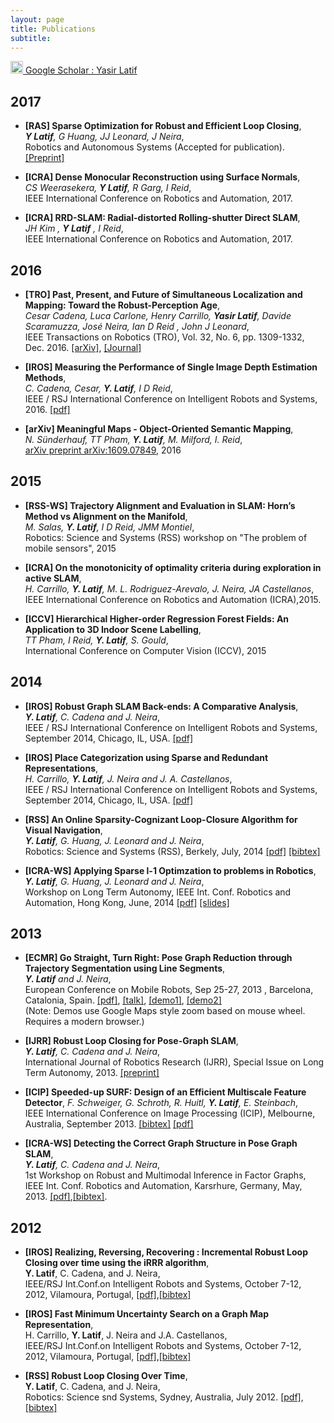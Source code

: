```yaml
---
layout: page
title: Publications
subtitle: 
---
```



[<img src="http://wwwusers.di.uniroma1.it/~dellibovi/img/googlescholar-icon.png" width="20"/> Google Scholar : Yasir Latif](https://scholar.google.com.au/citations?user=pGsO6EkAAAAJ&hl=en) 

## 2017
 - **[RAS] Sparse Optimization for Robust and Efficient Loop Closing**,  
   ***Y Latif**, G Huang, JJ Leonard, J Neira*,  
   Robotics and Autonomous Systems (Accepted for publication).  
   [[Preprint]](https://arxiv.org/abs/1701.08921)

 - **[ICRA] Dense Monocular Reconstruction using Surface Normals**,  
   *CS Weerasekera, **Y Latif**, R Garg, I Reid*,  
   IEEE International Conference on Robotics and Automation, 2017.
   
 - **[ICRA] RRD-SLAM: Radial-distorted Rolling-shutter Direct SLAM**,  
   *JH Kim , **Y Latif** , I Reid*,  
   IEEE International Conference on Robotics and Automation, 2017.
   

## 2016
 - **[TRO] Past, Present, and Future of Simultaneous Localization and Mapping: Toward the Robust-Perception Age**,  
   *Cesar Cadena, Luca Carlone, Henry Carrillo, **Yasir Latif**, Davide Scaramuzza,  José Neira, Ian D Reid , John J Leonard*,  
   IEEE Transactions on Robotics (TRO), Vol. 32, No. 6, pp. 1309-1332, Dec. 2016.
   [[arXiv]](https://arxiv.org/abs/1606.05830),
   [[Journal]](http://ieeexplore.ieee.org/abstract/document/7747236/)
   
 - **[IROS] Measuring the Performance of Single Image Depth Estimation Methods**,  
   *C. Cadena, Cesar, **Y. Latif**, I D Reid*,  
   IEEE / RSJ International Conference on Intelligent Robots and Systems, 2016.
   [[pdf]](/papers/IROS2016_ccadena.pdf)
   
 -  **[arXiv] Meaningful Maps - Object-Oriented Semantic Mapping**,  
   *N. Sünderhauf, TT Pham, **Y. Latif**, M. Milford, I. Reid*,  
   [arXiv preprint arXiv:1609.07849](https://arxiv.org/abs/1609.07849), 2016	

## 2015

 - **[RSS-WS] Trajectory Alignment and Evaluation in SLAM: Horn’s Method vs Alignment on the Manifold**,  
   *M. Salas, **Y. Latif**, I D Reid, JMM Montiel*,  
   Robotics: Science and Systems (RSS) workshop on "The problem of mobile sensors", 2015

 - **[ICRA] On the monotonicity of optimality criteria during exploration in active SLAM**,  
   *H. Carrillo, **Y. Latif**, M. L. Rodriguez-Arevalo, J. Neira, JA Castellanos*,  
   IEEE International Conference on Robotics and Automation (ICRA),2015.
   
 - **[ICCV] Hierarchical Higher-order Regression Forest Fields: An Application to 3D Indoor Scene Labelling**,  
   *TT Pham, I Reid, **Y. Latif**, S. Gould*,  
   International Conference on Computer Vision (ICCV), 2015


## 2014
 - **[IROS] Robust Graph SLAM Back-ends: A Comparative Analysis**,  
   ***Y. Latif**, C. Cadena and J. Neira*,  
   IEEE / RSJ International Conference on Intelligent Robots and Systems, September 2014, Chicago, IL, USA.
   [[pdf]](/papers/LatifIROS14.pdf)   


 - **[IROS] Place Categorization using Sparse and Redundant Representations**,  
   *H. Carrillo, **Y. Latif**, J. Neira and J. A. Castellanos*,  
   IEEE / RSJ International Conference on Intelligent Robots and Systems, September 2014, Chicago, IL, USA.
   [[pdf]](/papers/LatifRSS14.pdf)
        
- **[RSS] An Online Sparsity-Cognizant Loop-Closure Algorithm for Visual Navigation**,  
  ***Y. Latif**, G. Huang, J. Leonard and J. Neira*,  
  Robotics: Science and Systems (RSS), Berkely, July, 2014 
  [[pdf]](/papers/LatifRSS14.pdf)
  [[bibtex]](/papers/LatifRSS14.bib)
    
- **[ICRA-WS] Applying Sparse l-1 Optimzation to problems in Robotics**,  
  ***Y. Latif**, G. Huang, J. Leonard and J. Neira*,  
  Workshop on Long Term Autonomy,
  IEEE Int. Conf. Robotics and Automation, Hong Kong, June, 2014 
  [[pdf]](/papers/LTA2014_l1_opt.pdf)
  [[slides]](http://goo.gl/I55QXr)
    
## 2013

 - **[ECMR] Go Straight, Turn Right: Pose Graph Reduction through Trajectory Segmentation using Line Segments**,  
   ***Y. Latif** and J. Neira*,  
   European Conference on Mobile Robots, Sep 25-27, 2013 , Barcelona, Catalonia, Spain.
   [[pdf]](/papers/ecmr_final_submission_IEEE.pdf),
   [[talk]](/confs/ECMR13/talk/ecmr.html),
   [[demo1]](/confs/ECMR13/demo1/demo.html),
   [[demo2]](/confs/ECMR13/demo2/demo.html)  
   (Note: Demos use Google Maps style zoom based on mouse wheel. Requires a modern browser.)

 - **[IJRR] Robust Loop Closing for Pose-Graph SLAM**,    
   ***Y. Latif**, C. Cadena and J. Neira*,  
   International Journal of Robotics Research (IJRR), Special Issue on Long Term Autonomy, 2013. 
   [[preprint]](/papers/IJRR.pdf)

 - **[ICIP] Speeded-up SURF: Design of an Efficient Multiscale Feature Detector**, 
   *F. Schweiger, G. Schroth, R. Huitl, **Y. Latif**, E. Steinbach*,  
   IEEE International Conference on Image Processing (ICIP), Melbourne, Australia, September 2013.
   [[bibtex]](http://www.lmt.ei.tum.de/bibtex.php?id=778)
   [[pdf]](http://www.lmt.ei.tum.de/forschung/publikationen/dateien/Schweiger2013Speeded-upSURF:Designof.pdf)

 - **[ICRA-WS] Detecting the Correct Graph Structure in Pose Graph SLAM**,  
   ***Y. Latif**, C. Cadena and J. Neira*,  
   1st Workshop on Robust and Multimodal Inference  in Factor Graphs, 
   IEEE Int. Conf. Robotics and Automation, Karsrhure, Germany, May, 2013.
   [[pdf]](/papers/ICRA2013_DetectingTheCorrectGraph.pdf),[[bibtex]](/papers/ICRA-WS.bib).

        
## 2012

 - **[IROS] Realizing, Reversing, Recovering : Incremental Robust Loop Closing over time using the iRRR algorithm**,  
   **Y. Latif**, C. Cadena, and J. Neira,  
   IEEE/RSJ Int.Conf.on Intelligent Robots and Systems, October 7-12, 2012, Vilamoura, Portugal, 
   [[pdf]](/papers/IROS2012_iRRR.pdf),[[bibtex]](/papers/iRRR.bib)
   
 - **[IROS] Fast Minimum Uncertainty Search on a Graph Map Representation**,  
   H. Carrillo, **Y. Latif**, J. Neira and J.A. Castellanos,  
   IEEE/RSJ Int.Conf.on Intelligent Robots and Systems, October 7-12, 2012, Vilamoura, Portugal, 
   [[pdf]](/papers/IROS2012_Famus.pdf),[[bibtex]](/papers/Famus.bib)
   
 - **[RSS] Robust Loop Closing Over Time**,  
   **Y. Latif**, C. Cadena, and J. Neira,  
   Robotics: Science snd Systems, Sydney, Australia, July 2012. 
   [[pdf]](/papers/RSS2012_RRR.pdf),[[bibtex]](/papers/RRR.bib)
